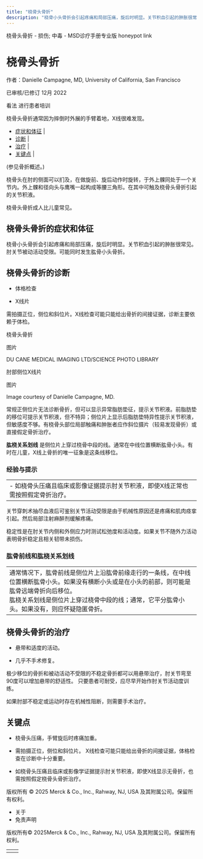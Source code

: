 ```yaml
---
title: "桡骨头骨折"
description: "桡骨小头骨折会引起疼痛和局部压痛，旋后时明显。关节积血引起的肿胀很常见。肘关节被动活动受限。可能同时发生肱骨小头骨折。"
---
```


﻿桡骨头骨折 \- 损伤; 中毒 \- MSD诊疗手册专业版 honeypot link

# 桡骨头骨折

作者：Danielle Campagne, MD, University of California, San Francisco

已审核/已修订 12月 2022

看法 进行患者培训

桡骨头骨折通常因为摔倒时外展的手臂着地，X线很难发现。

- [症状和体征](#症状和体征_v13386999_zh) \|
- [诊断](#诊断_v13387002_zh) \|
- [治疗](#治疗_v13387040_zh) \|
- [关键点](#关键点_v35078709_zh) \|

(参见骨折概述。)

桡骨头在肘的侧面可以扪及，在做旋前、旋后动作时旋转，于外上髁同处于一个关节内。外上髁和径向头与鹰嘴一起构成等腰三角形。在其中可触及桡骨头骨折引起的关节积液。

桡骨头骨折成人比儿童常见。

## 桡骨头骨折的症状和体征

桡骨小头骨折会引起疼痛和局部压痛，旋后时明显。关节积血引起的肿胀很常见。肘关节被动活动受限。可能同时发生肱骨小头骨折。

## 桡骨头骨折的诊断

- 体格检查

- X线片


需拍摄正位，侧位和斜位片。X线检查可能只能给出骨折的间接证据，诊断主要依赖于体检。

桡骨头骨折



图片

DU CANE MEDICAL IMAGING LTD/SCIENCE PHOTO LIBRARY

肘部侧位X线片



图片

Image courtesy of Danielle Campagne, MD.

常规正侧位片无法诊断骨折，但可以显示异常脂肪垫征，提示关节积液。前脂肪垫的移位可提示关节积液，但不特异；侧位片上显示后脂肪垫特异性提示关节积液，但敏感度不够。有桡骨头部位局部触痛和肿胀者应作斜位摄片（较易发现骨折）或直接假定骨折治疗。

**肱桡关系划线** 是侧位片上穿过桡骨中段的线。通常在中线位置横断肱骨小头。有时在儿童，X线上骨折的唯一征象是这条线移位。

### 经验与提示

|     |
| --- |
| - 如桡骨头压痛且临床或影像证据提示肘关节积液，即使X线正常也需按照假定骨折治疗。 |

关节穿刺术抽尽血液后可鉴别关节活动受限是由于机械性原因还是疼痛和肌肉痉挛引起。然后局部注射麻醉剂缓解疼痛。

稳定性是在肘关节内侧和外侧应力时测试松弛度和活动度。如果关节不随外力活动表明骨折稳定且相关韧带未损伤。

### 肱骨前线和肱桡关系划线

|     |
| --- |
| 通常情况下，肱骨前线是侧位片上沿肱骨前缘走行的一条线，在中线位置横断肱骨小头。如果没有横断小头或是在小头的前部，则可能是肱骨远端骨折向后移位。<br>肱桡关系划线是侧位片上穿过桡骨中段的线；通常，它平分肱骨小头。如果没有，则应怀疑隐匿骨折。<br> |

## 桡骨头骨折的治疗

- 悬带和适度的活动。

- 几乎不手术修复。


极少移位的骨折和被动活动不受限的不稳定骨折都可以用悬带治疗，肘关节弯至90度可以增加悬带的舒适性。 只要患者可耐受，应尽早开始作肘关节活动度训练。

如果肘部不稳定或运动时存在机械性阻断，则需要手术治疗。

## 关键点

- 桡骨头压痛，手臂旋后时疼痛加重。

- 需拍摄正位，侧位和斜位片。 X线检查可能只能给出骨折的间接证据，体格检查在诊断中十分重要。

- 如桡骨头压痛且临床或影像学证据提示肘关节积液，即使X线显示无骨折，也需按照假定桡骨头骨折治疗。




版权所有 © 2025
Merck & Co., Inc., Rahway, NJ, USA 及其附属公司。保留所有权利。

- 关于
- 免责声明

版权所有© 2025Merck & Co., Inc., Rahway, NJ, USA 及其附属公司。保留所有权利。

|     |     |
| --- | --- |
|  |  |